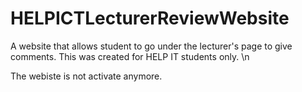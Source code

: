 # HELPICTLecturerReviewWebsite

A website that allows student to go under the lecturer's page to give comments. This was created for HELP IT students only. \n

The webiste is not activate anymore.
